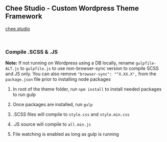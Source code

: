 ## Chee Studio - Custom Wordpress Theme Framework

[chee.studio](https://cheewebdevelopment.com)

<br>

### Compile .SCSS & .JS

**Note:** If not running on Wordpress using a DB locally, rename `gulpfile-ALT.js` to `gulpfile.js` to use non-browser-sync version to compile SCSS and JS only. You can also remove `"browser-sync": "^X.XX.X",` from the `package.json` file prior to installing node packages

1. In root of the theme folder, run `npm install` to install needed packages to run gulp

2. Once packages are installed, run `gulp`

3. .SCSS files will compile to `style.css` and `style.min.css`

4. .JS source will compile to `all.min.js`

5. File watching is enabled as long as gulp is running



